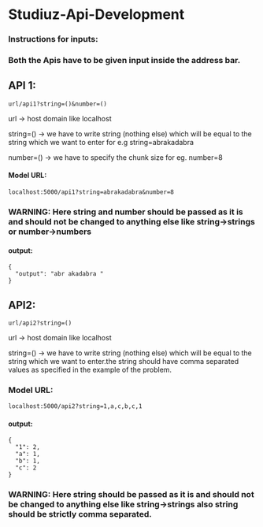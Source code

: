 # Studiuz-Api-Development

### Instructions for inputs:
### Both the Apis have to be given input inside the address bar.

## API 1:
```
url/api1?string=()&number=()
```
url -> host domain like localhost

string=() -> we have to write string (nothing else) which will be equal to the string which we want to enter for e.g string=abrakadabra

number=() -> we have to specify the chunk size for eg. number=8

#### Model URL:
```
localhost:5000/api1?string=abrakadabra&number=8
```
### WARNING: Here string and number should be passed as it is and should not be changed to anything else like string->strings or number->numbers

#### output:
```
{
  "output": "abr akadabra "
}
```

## API2:
```
url/api2?string=()
```
url -> host domain like localhost 

string=() -> we have to write string (nothing else) which will be equal to the string which we want to enter.the string should have comma
separated values as specified in the example of the problem.

### Model URL:
```
localhost:5000/api2?string=1,a,c,b,c,1
```

#### output:
```
{
  "1": 2,
  "a": 1,
  "b": 1,
  "c": 2
}
```
### WARNING: Here string should be passed as it is and should not be changed to anything else like string->strings also string should be strictly comma separated.

